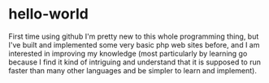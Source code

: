 # hello-world
First time using github
I'm pretty new to this whole programming thing, but I've built and implemented
some very basic php web sites before, and I am interested in improving my
knowledge (most particularly by learning go because I find it kind of intriguing
and understand that it is supposed to run faster than many other languages and 
be simpler to learn and implement).
